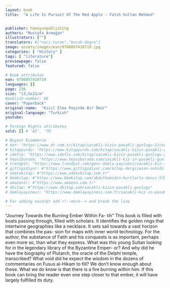 ```yaml
---
layout: book
title:  "A Life In Pursuit Of The Red Apple - Fatih Sultan Mehmed"


publisher: hümayunpublishing
authors: "Mustafa Armağan"
illustrators: [""]
translators: #["naci-turan","burak-dogru"]
image: assets/images/ean/9786057410719.jpg
categories: [ "History" ]
tags: [ "literature"]
previewpage: false
featured: false

# Book attributes
ean: 9786057410719
languages: []
page: 256
size: "13,5x21cm"
#publish-number: 60
cover: "Paperback"
original-name:  "Kızıl Elma Peşinde Bir Ömür"
original-language: "Turkish"
youtube:

# Foreign Rights attributes
sold: [] # 'AZ', 'TR'

# Buyout Ecommerce
# dnr: "https://www.dr.com.tr/kitap/sacakli-kizin-pasakli-gunlugu-2/cocuk-ve-genclik/genclik-10-yas/roman-oyku/urunno=0001893059001"
# kitapyurdu: "https://www.kitapyurdu.com/kitap/sacakli-kizin-pasakli-gunlugu-2-/560122.html&filter_name=Sa%C3%A7akl%C4%B1+K%C4%B1z%27%C4%B1n+Pasakl%C4%B1+G%C3%BCnl%C3%BC%C4%9F%C3%BC+2"
# idefix: "https://www.idefix.com/kitap/sacakli-kizin-pasakli-gunlugu-2/cocuk-ve-genclik/genclik-10-yas/roman-oyku/urunno=0001893059001"
# hepsiburada: "https://www.hepsiburada.com/sacakli-kiz-in-pasakli-gunlugu-2-damla-yayinevi-p-HBV000012ER86"
# trendyol: "https://www.trendyol.com/genc-damla-yayinevi/sacakli-kiz-in-pasakli-gunlugu-2-p-54825777"
# gittigidiyor: #"https://www.gittigidiyor.com/kitap-dergi/ezan-sehidi-adnan-menderes_pdp_732728793"
# odatvkitap: #"https://www.odatvkitap.com.tr"
# bkmkitap: #"https://www.bkmkitap.com/abdulhamidin-kurtlarla-dansi-578226"
# amazontr: #"https://www.amazon.com.tr"
# dkitap: #"https://www.dkitap.com/sacakli-kizin-pasakli-gunlugu"
# damlayayinevi: "https://www.damlayayinevi.com.tr/sacakli-kiz-in-pasakli-gunlugu-2-bu-iste-bi-terslik-var"

# For adding excerpt add <!--more--> and break the line
---
```

“Journey Towards the Burning Ember Within Fa-
tih” This book is filled with boats passing through,
filled with scholars. It identifies the golden rings
that intertwine geographies like a necklace. It sets
sail towards a vast horizon that combines the pas-
sion for maps with inner world technology. For the
author, the substance of Fatih and his conquests
is as important, perhaps even more so, than what
they express. What was this young Sultan looking
for in the legendary library of the Byzantine Emper-
or? And why did he have the biography of Plutarch,
the oracle of the Delphi temple, transcribed? What
void did he expect the wisdom in the dozens of
commentaries on Fusus al-Hikam to fill? We don’t
know enough about these. What we do know is
that there is a fire burning within him. If this book
can bring the reader even one step closer to that
ember, it will have largely fulfilled its duty.
<!--more--> 


